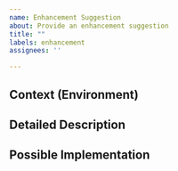 ```yaml
---
name: Enhancement Suggestion
about: Provide an enhancement suggestion
title: ""
labels: enhancement
assignees: ''

---
```


<!--- Provide a general summary of the issue in the Title above and add an SLI, SLO, or TaskSet label if either context applies-->

## Context (Environment)
<!--- How has this issue affected you? What are you trying to accomplish? -->
<!--- Providing context helps us come up with a solution that is most useful in the real world -->

## Detailed Description
<!--- Provide a detailed description of the change or addition you are proposing -->

## Possible Implementation
<!--- Not obligatory, but suggest an idea for implementing addition or change -->
